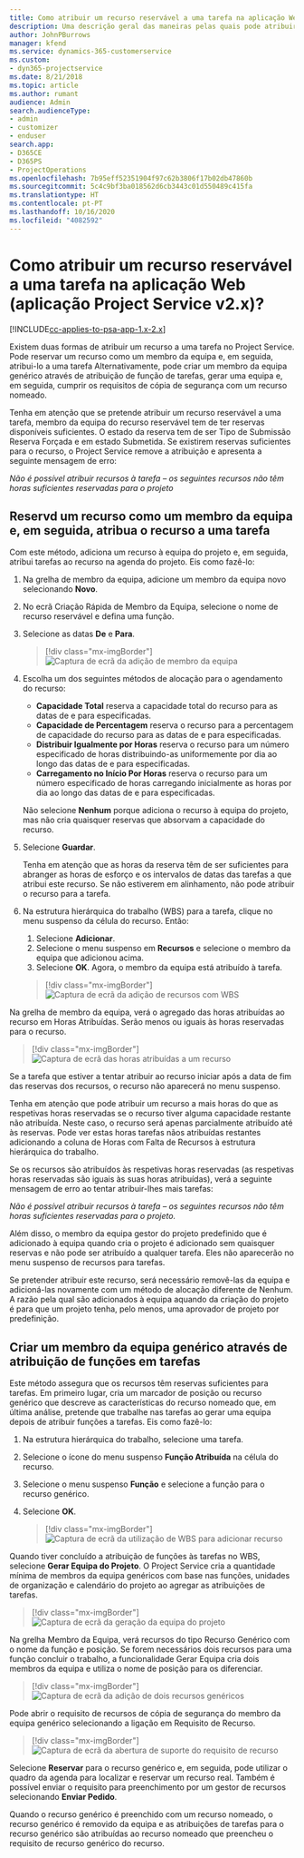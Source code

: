 ```yaml
---
title: Como atribuir um recurso reservável a uma tarefa na aplicação Web
description: Uma descrição geral das maneiras pelas quais pode atribuir recursos reserváveis.
author: JohnPBurrows
manager: kfend
ms.service: dynamics-365-customerservice
ms.custom:
- dyn365-projectservice
ms.date: 8/21/2018
ms.topic: article
ms.author: rumant
audience: Admin
search.audienceType:
- admin
- customizer
- enduser
search.app:
- D365CE
- D365PS
- ProjectOperations
ms.openlocfilehash: 7b95eff52351904f97c62b3806f17b02db47860b
ms.sourcegitcommit: 5c4c9bf3ba018562d6cb3443c01d550489c415fa
ms.translationtype: HT
ms.contentlocale: pt-PT
ms.lasthandoff: 10/16/2020
ms.locfileid: "4082592"
---
```

# <a name="how-do-i-assign-a-bookable-resource-to-a-task-in-the-web-app-project-service-app-v2x"></a>Como atribuir um recurso reservável a uma tarefa na aplicação Web (aplicação Project Service v2.x)?

[!INCLUDE[cc-applies-to-psa-app-1.x-2.x](../includes/cc-applies-to-psa-app-1x-2x.md)]

Existem duas formas de atribuir um recurso a uma tarefa no Project Service. Pode reservar um recurso como um membro da equipa e, em seguida, atribui-lo a uma tarefa Alternativamente, pode criar um membro da equipa genérico através de atribuição de função de tarefas, gerar uma equipa e, em seguida, cumprir os requisitos de cópia de segurança com um recurso nomeado.

Tenha em atenção que se pretende atribuir um recurso reservável a uma tarefa, membro da equipa do recurso reservável tem de ter reservas disponíveis suficientes. O estado da reserva tem de ser Tipo de Submissão Reserva Forçada e em estado Submetida. Se existirem reservas suficientes para o recurso, o Project Service remove a atribuição e apresenta a seguinte mensagem de erro:

*Não é possível atribuir recursos à tarefa – os seguintes recursos não têm horas suficientes reservadas para o projeto*

## <a name="book-a-resource-as-a-team-member-and-then-assign-the-resource-to-a-task"></a>Reservd um recurso como um membro da equipa e, em seguida, atribua o recurso a uma tarefa

Com este método, adiciona um recurso à equipa do projeto e, em seguida, atribui tarefas ao recurso na agenda do projeto. Eis como fazê-lo:
1.  Na grelha de membro da equipa, adicione um membro da equipa novo selecionando **Novo**.
2.  No ecrã Criação Rápida de Membro da Equipa, selecione o nome de recurso reservável e defina uma função.
3.  Selecione as datas **De** e **Para**.

    > [!div class="mx-imgBorder"] 
    > ![Captura de ecrã da adição de membro da equipa](media/FAQ-Resources-to-Tasks2-1.png "Captura de ecrã da adição de membro da equipa")
 
4.  Escolha um dos seguintes métodos de alocação para o agendamento do recurso:
    - **Capacidade Total** reserva a capacidade total do recurso para as datas de e para especificadas.
    - **Capacidade de Percentagem** reserva o recurso para a percentagem de capacidade do recurso para as datas de e para especificadas.
    - **Distribuir Igualmente por Horas** reserva o recurso para um número especificado de horas distribuindo-as uniformemente por dia ao longo das datas de e para especificadas.
    - **Carregamento no Início Por Horas** reserva o recurso para um número especificado de horas carregando inicialmente as horas por dia ao longo das datas de e para especificadas.

    Não selecione **Nenhum** porque adiciona o recurso à equipa do projeto, mas não cria quaisquer reservas que absorvam a capacidade do recurso.
5.  Selecione **Guardar**.

    Tenha em atenção que as horas da reserva têm de ser suficientes para abranger as horas de esforço e os intervalos de datas das tarefas a que atribui este recurso. Se não estiverem em alinhamento, não pode atribuir o recurso para a tarefa.

6.  Na estrutura hierárquica do trabalho (WBS) para a tarefa, clique no menu suspenso da célula do recurso. Então: 

    1. Selecione **Adicionar**.
    2. Selecione o menu suspenso em **Recursos** e selecione o membro da equipa que adicionou acima.
    3. Selecione **OK**. Agora, o membro da equipa está atribuído à tarefa.

    > [!div class="mx-imgBorder"] 
    > ![Captura de ecrã da adição de recursos com WBS](media/FAQ-Resources-to-Tasks2-2.png "Captura de ecrã da adição de recursos com WBS")
 
Na grelha de membro da equipa, verá o agregado das horas atribuídas ao recurso em Horas Atribuídas. Serão menos ou iguais às horas reservadas para o recurso. 

> [!div class="mx-imgBorder"] 
> ![Captura de ecrã das horas atribuídas a um recurso](media/FAQ-Resources-to-Tasks2-3.png "Captura de ecrã das horas atribuídas a um recurso")
 
Se a tarefa que estiver a tentar atribuir ao recurso iniciar após a data de fim das reservas dos recursos, o recurso não aparecerá no menu suspenso.

Tenha em atenção que pode atribuir um recurso a mais horas do que as respetivas horas reservadas se o recurso tiver alguma capacidade restante não atribuída. Neste caso, o recurso será apenas parcialmente atribuído até às reservas. Pode ver estas horas tarefas nãos atribuídas restantes adicionando a coluna de Horas com Falta de Recursos à estrutura hierárquica do trabalho.

Se os recursos são atribuídos às respetivas horas reservadas (as respetivas horas reservadas são iguais às suas horas atribuídas), verá a seguinte mensagem de erro ao tentar atribuir-lhes mais tarefas:

*Não é possível atribuir recursos à tarefa – os seguintes recursos não têm horas suficientes reservadas para o projeto.*

Além disso, o membro da equipa gestor do projeto predefinido que é adicionado à equipa quando cria o projeto é adicionado sem quaisquer reservas e não pode ser atribuído a qualquer tarefa. Eles não aparecerão no menu suspenso de recursos para tarefas.

Se pretender atribuir este recurso, será necessário removê-las da equipa e adicioná-las novamente com um método de alocação diferente de Nenhum. A razão pela qual são adicionados à equipa aquando da criação do projeto é para que um projeto tenha, pelo menos, uma aprovador de projeto por predefinição.

## <a name="create-a-generic-team-member-through-role-assignment-on-tasks"></a>Criar um membro da equipa genérico através de atribuição de funções em tarefas

Este método assegura que os recursos têm reservas suficientes para tarefas. Em primeiro lugar, cria um marcador de posição ou recurso genérico que descreve as características do recurso nomeado que, em última análise, pretende que trabalhe nas tarefas ao gerar uma equipa depois de atribuir funções a tarefas. Eis como fazê-lo:

1. Na estrutura hierárquica do trabalho, selecione uma tarefa.
2. Selecione o ícone do menu suspenso **Função Atribuída** na célula do recurso.
3. Selecione o menu suspenso **Função** e selecione a função para o recurso genérico.
4. Selecione **OK**.

    > [!div class="mx-imgBorder"] 
    > ![Captura de ecrã da utilização de WBS para adicionar recurso](media/FAQ-Resources-to-Tasks2-4.png "Captura de ecrã da utilização de WBS para adicionar recurso")
 
Quando tiver concluído a atribuição de funções às tarefas no WBS, selecione **Gerar Equipa do Projeto**. O Project Service cria a quantidade mínima de membros da equipa genéricos com base nas funções, unidades de organização e calendário do projeto ao agregar as atribuições de tarefas.

> [!div class="mx-imgBorder"] 
> ![Captura de ecrã da geração da equipa do projeto](media/FAQ-Resources-to-Tasks2-5.png "Captura de ecrã da geração da equipa do projeto")
 
Na grelha Membro da Equipa, verá recursos do tipo Recurso Genérico com o nome da função e posição. Se forem necessários dois recursos para uma função concluir o trabalho, a funcionalidade Gerar Equipa cria dois membros da equipa e utiliza o nome de posição para os diferenciar.

> [!div class="mx-imgBorder"] 
> ![Captura de ecrã da adição de dois recursos genéricos](media/FAQ-Resources-to-Tasks2-6.png "Captura de ecrã da adição de dois recursos genéricos")
 
Pode abrir o requisito de recursos de cópia de segurança do membro da equipa genérico selecionando a ligação em Requisito de Recurso.

> [!div class="mx-imgBorder"] 
> ![Captura de ecrã da abertura de suporte do requisito de recurso](media/FAQ-Resources-to-Tasks2-7.png "Captura de ecrã da abertura de suporte do requisito de recurso")

Selecione **Reservar** para o recurso genérico e, em seguida, pode utilizar o quadro da agenda para localizar e reservar um recurso real. Também é possível enviar o requisito para preenchimento por um gestor de recursos selecionando **Enviar Pedido**.

Quando o recurso genérico é preenchido com um recurso nomeado, o recurso genérico é removido da equipa e as atribuições de tarefas para o recurso genérico são atribuídas ao recurso nomeado que preencheu o requisito de recurso genérico do recurso.
 

